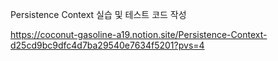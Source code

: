 Persistence Context 실습 및 테스트 코드 작성

https://coconut-gasoline-a19.notion.site/Persistence-Context-d25cd9bc9dfc4d7ba29540e7634f5201?pvs=4

